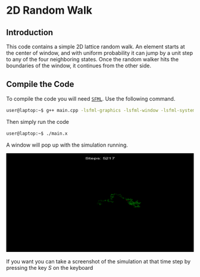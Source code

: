 # 2D Random Walk 

## Introduction 

This code contains a simple 2D lattice random walk. An element starts at the center of window, and with uniform probability it can jump by a unit step to any of the four neighboring states. Once the random walker hits the boundaries of the window, it continues from the other side. 

## Compile the Code 
To compile the code you will need [`SFML`](https://www.sfml-dev.org/download/). Use the following command. 

```bash 
user@laptop:~$ g++ main.cpp -lsfml-graphics -lsfml-window -lsfml-system -o main.x 
```

Then simply run the code 
```bash
user@laptop:~$ ./main.x
```

A window will pop up with the simulation running. 

![](./screenshot_5218.png)

If you want you can take a screenshot of the simulation at that time step by pressing the key *S* on the keyboard